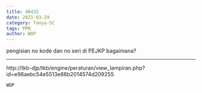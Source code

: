 ```yaml
---
title: 48432
date: 2021-03-29
category: Tanya-SC
tags: PPN
author: WDP
---
```


pengisian no kode dan no seri di PEJKP bagaimana?

---

http://tkb-djp/tkb/engine/peraturan/view_lampiran.php?id=e98aebc54e5513e88b2014574d209255

`WDP`
